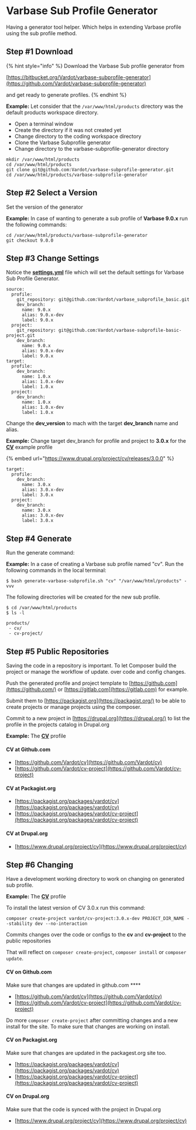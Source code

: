 # Varbase Sub Profile Generator

Having a generator tool helper. Which helps in extending Varbase profile using the sub profile method.

## Step \#1 Download

{% hint style="info" %}
Download the Varbase Sub profile generator from

 [https://bitbucket.org/Vardot/varbase-subprofile-generator](https://github.com/Vardot/varbase-subprofile-generator)

 and get ready to generate profiles.
{% endhint %}

**Example:** Let consider that the  `/var/www/html/products` directory  was the default products workspace directory. 

* Open a terminal window
* Create the directory if it was not created yet
* Change directory to the coding workspace directory
* Clone the Varbase Subprofile generator
* Change directory to the varbase-subprofile-generator directory

```text
mkdir /var/www/html/products
cd /var/www/html/products
git clone git@github.com:Vardot/varbase-subprofile-generator.git
cd /var/www/html/products/varbase-subprofile-generator
```

## Step \#2 Select a Version

Set the version of the generator

**Example:** In case of wanting to generate a sub profile of **Varbase 9.0.x** run the following commands:

```text
cd /var/www/html/products/varbase-subprofile-generator
git checkout 9.0.0
```

## Step \#3 Change Settings

Notice the [**settings.yml**](https://github.com/Vardot/varbase-subprofile-generator/blob/9.0.x/settings.yml) file which will set the default settings for Varbase Sub Profile Generator.

```text
source:
  profile:
    git_repository: git@github.com:Vardot/varbase_subprofile_basic.git
    dev_branch:
      name: 9.0.x
      alias: 9.0.x-dev
      label: 9.0.x
  project:
    git_repository: git@github.com:Vardot/varbase-subprofile-basic-project.git
    dev_branch:
      name: 9.0.x
      alias: 9.0.x-dev
      label: 9.0.x
target:
  profile:
    dev_branch:
      name: 1.0.x
      alias: 1.0.x-dev
      label: 1.0.x
  project:
    dev_branch:
      name: 1.0.x
      alias: 1.0.x-dev
      label: 1.0.x
```

Change the **dev\_version** to mach with the target **dev\_branch** name and alias.

**Example:** Change target dev\_branch for profile and project to **3.0.x** for the [**CV**](https://www.drupal.org/project/cv) example profile

{% embed url="https://www.drupal.org/project/cv/releases/3.0.0" %}

```text
target:
  profile:
    dev_branch:
      name: 3.0.x
      alias: 3.0.x-dev
      label: 3.0.x
  project:
    dev_branch:
      name: 3.0.x
      alias: 3.0.x-dev
      label: 3.0.x
```

## Step \#4 Generate

Run the generate command:

**Example:** In a case of creating a Varbase sub profile named "cv". Run the following commands in the  local terminal:

```text
$ bash generate-varbase-subprofile.sh "cv" "/var/www/html/products" -vvv
```

  
The following directories will be created for the new sub profile.

```text
$ cd /var/www/html/products
$ ls -l

products/
 - cv/
 - cv-project/
```

## Step \#5 Public Repositories

Saving the code in a repository is important. To let Composer build the project or manage the workflow of update.  over code and config changes.

Push the generated profile and project template to [https://github.com](https://github.com/) or [https://gitlab.com](https://gitlab.com) for example.

Submit them to [https://packagist.org](https://packagist.org/) to be able to create projects or manage projects using the composer.

Commit to a new project in [https://drupal.org](https://drupal.org/) to list the profile in the projects catalog in Drupal.org

**Example:** The [**CV**](https://www.drupal.org/project/cv) profile

#### **CV at Github.com**

* [https://github.com/Vardot/cv](https://github.com/Vardot/cv)
* [https://github.com/Vardot/cv-project](https://github.com/Vardot/cv-project)

#### **CV at Packagist.org**

* [https://packagist.org/packages/vardot/cv](https://packagist.org/packages/vardot/cv)
* [https://packagist.org/packages/vardot/cv-project](https://packagist.org/packages/vardot/cv-project)

#### CV at Drupal.org

* [https://www.drupal.org/project/cv](https://www.drupal.org/project/cv)

## Step \#6 Changing 

Have a development working directory to work on changing on generated sub profile.

**Example:** The [**CV**](https://www.drupal.org/project/cv) profile

To install the latest version of CV 3.0.x run this command:

```text
composer create-project vardot/cv-project:3.0.x-dev PROJECT_DIR_NAME --stability dev --no-interaction
```

Commits changes over the code or configs to the **cv** and **cv-project** to the public repositories

That will reflect on `composer create-project`, `composer install` or `composer update`. 

#### **CV on Github.com**

Make sure that changes are updated in github.com ****

* [https://github.com/Vardot/cv](https://github.com/Vardot/cv)
* [https://github.com/Vardot/cv-project](https://github.com/Vardot/cv-project)

Do more `composer create-project` after committing changes and a new install for the site. To make sure that changes are working on install.

#### **CV on Packagist.org**

Make sure that changes are updated in the packagest.org site too.

* [https://packagist.org/packages/vardot/cv](https://packagist.org/packages/vardot/cv)
* [https://packagist.org/packages/vardot/cv-project](https://packagist.org/packages/vardot/cv-project)

#### CV on Drupal.org

Make sure that the code is synced with the project in Drupal.org

* [https://www.drupal.org/project/cv](https://www.drupal.org/project/cv)


